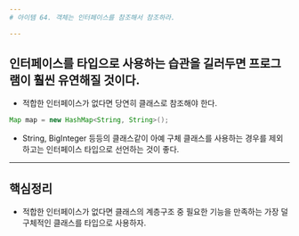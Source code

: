 ```yaml
---
# 아이템 64. 객체는 인터페이스를 참조해서 참조하라.

---
```

## 인터페이스를 타입으로 사용하는 습관을 길러두면 프로그램이 훨씬 유연해질 것이다.
- 적합한 인터페이스가 없다면 당연히 클래스로 참조해야 한다.
```java
Map map = new HashMap<String, String>();
```
- String, BigInteger 등등의 클래스같이 아예 구체 클래스를 사용하는 경우를 제외하고는 인터페이스 타입으로 선언하는 것이 좋다.

---
## 핵심정리
- 적합한 인터페이스가 없다면 클래스의 계층구조 중 필요한 기능을 만족하는 가장 덜 구체적인 클래스를 타입으로 사용하자.